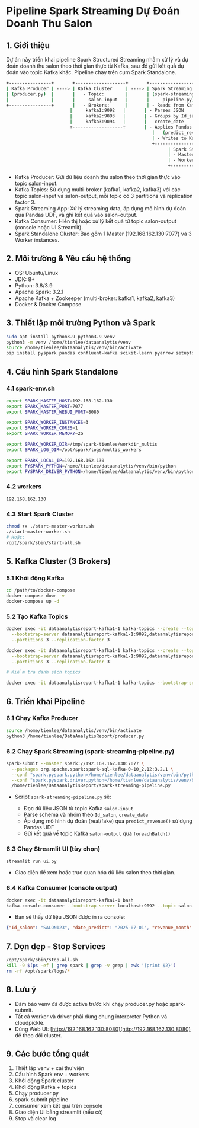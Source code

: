 # Pipeline Spark Streaming Dự Đoán Doanh Thu Salon

## 1. Giới thiệu

Dự án này triển khai pipeline Spark Structured Streaming nhằm xử lý và dự đoán doanh thu salon theo thời gian thực từ Kafka, sau đó gửi kết quả dự đoán vào topic Kafka khác. Pipeline chạy trên cụm Spark Standalone.

```bash
+----------------+       +-------------------+       +-----------------------+       +-----------------+
| Kafka Producer | ----> | Kafka Cluster     | ----> | Spark Streaming App   | ----> | Kafka Cluster   | ----> | Kafka Consumer  |
| (producer.py)  |       |   - Topic:        |       | (spark-streaming-     |       |  - Topic:       |       | (console/UI)    |
|                |       |     salon-input   |       |     pipeline.py)      |       |     salon-output|       |                |
+----------------+       |   - Brokers:      |       | - Reads from Kafka    |       +-----------------+       +----------------+
                        |     kafka1:9092   |       | - Parses JSON         |       | Multi-broker:   |
                        |     kafka2:9093   |       | - Groups by Id_salon, |       | kafka1:9092     |
                        |     kafka3:9094   |       |   create_date         |       | kafka2:9093     |
                        +-------------------+       | - Applies Pandas UDF  |       | kafka3:9094     |
                                                       |   (predict_revenue)   |       +-----------------+
                                                       | - Writes to Kafka     |
                                                       +-----------------------+
                                                             | Spark Standalone  |
                                                             | - Master: 192.168.162.130:7077 |
                                                             | - Workers: 3 instances (2G each) |
                                                             +-----------------------------+
```

* Kafka Producer: Gửi dữ liệu doanh thu salon theo thời gian thực vào topic salon-input.
* Kafka Topics: Sử dụng multi-broker (kafka1, kafka2, kafka3) với các topic salon-input và salon-output, mỗi topic có 3 partitions và replication factor 3.
* Spark Streaming App: Xử lý streaming data, áp dụng mô hình dự đoán qua Pandas UDF, và ghi kết quả vào salon-output.
* Kafka Consumer: Hiển thị hoặc xử lý kết quả từ topic salon-output (console hoặc UI Streamlit).
* Spark Standalone Cluster: Bao gồm 1 Master (192.168.162.130:7077) và 3 Worker instances.
## 2. Môi trường & Yêu cầu hệ thống

* OS: Ubuntu/Linux
* JDK: 8+
* Python: 3.8/3.9
* Apache Spark: 3.2.1
* Apache Kafka + Zookeeper (multi-broker: kafka1, kafka2, kafka3)
* Docker & Docker Compose

## 3. Thiết lập môi trường Python và Spark

```bash
sudo apt install python3.9 python3.9-venv
python3 -m venv /home/tienlee/dataanalytis/venv
source /home/tienlee/dataanalytis/venv/bin/activate
pip install pyspark pandas confluent-kafka scikit-learn pyarrow setuptools cloudpickle==2.0.0
```

## 4. Cấu hình Spark Standalone

### 4.1 spark-env.sh

```bash
export SPARK_MASTER_HOST=192.168.162.130
export SPARK_MASTER_PORT=7077
export SPARK_MASTER_WEBUI_PORT=8080

export SPARK_WORKER_INSTANCES=3
export SPARK_WORKER_CORES=1
export SPARK_WORKER_MEMORY=2G

export SPARK_WORKER_DIR=/tmp/spark-tienlee/workdir_multis
export SPARK_LOG_DIR=/opt/spark/logs/multis_workers

export SPARK_LOCAL_IP=192.168.162.130
export PYSPARK_PYTHON=/home/tienlee/dataanalytis/venv/bin/python
export PYSPARK_DRIVER_PYTHON=/home/tienlee/dataanalytis/venv/bin/python
```

### 4.2 workers

```
192.168.162.130
```

### 4.3 Start Spark Cluster

```bash
chmod +x ./start-master-worker.sh
./start-master-worker.sh
# Hoặc:
/opt/spark/sbin/start-all.sh
```

## 5. Kafka Cluster (3 Brokers)

### 5.1 Khởi động Kafka

```bash
cd /path/to/docker-compose
docker-compose down -v
docker-compose up -d
```

### 5.2 Tạo Kafka Topics

```bash
docker exec -it dataanalytisreport-kafka1-1 kafka-topics --create --topic salon-input \
  --bootstrap-server dataanalytisreport-kafka1-1:9092,dataanalytisreport-kafka2-1:9093,dataanalytisreport-kafka3-1:9094 \
  --partitions 3 --replication-factor 3

docker exec -it dataanalytisreport-kafka1-1 kafka-topics --create --topic salon-output \
  --bootstrap-server dataanalytisreport-kafka1-1:9092,dataanalytisreport-kafka2-1:9093,dataanalytisreport-kafka3-1:9094 \
  --partitions 3 --replication-factor 3

# Kiểm tra danh sách topics

docker exec -it dataanalytisreport-kafka1-1 kafka-topics --bootstrap-server kafka1:9092,kafka2:9093,kafka3:9094 --list
```

## 6. Triển khai Pipeline

### 6.1 Chạy Kafka Producer

```bash
source /home/tienlee/dataanalytis/venv/bin/activate
python3 /home/tienlee/DataAnalytisReport/producer.py
```

### 6.2 Chạy Spark Streaming (spark-streaming-pipeline.py)

```bash
spark-submit --master spark://192.168.162.130:7077 \
  --packages org.apache.spark:spark-sql-kafka-0-10_2.12:3.2.1 \
  --conf "spark.pyspark.python=/home/tienlee/dataanalytis/venv/bin/python" \
  --conf "spark.pyspark.driver.python=/home/tienlee/dataanalytis/venv/bin/python" \
  /home/tienlee/DataAnalytisReport/spark-streaming-pipeline.py
```

* Script `spark-streaming-pipeline.py` sẽ:

  * Đọc dữ liệu JSON từ topic Kafka `salon-input`
  * Parse schema và nhóm theo `Id_salon`, `create_date`
  * Áp dụng mô hình dự đoán (real/fake) qua `predict_revenue()` sử dụng Pandas UDF
  * Gửi kết quả về topic Kafka `salon-output` qua `foreachBatch()`

### 6.3 Chạy Streamlit UI (tùy chọn)

```bash
streamlit run ui.py
```

* Giao diện để xem hoặc trực quan hóa dữ liệu salon theo thời gian.

### 6.4 Kafka Consumer (console output)

```bash
docker exec -it dataanalytisreport-kafka1-1 bash
kafka-console-consumer --bootstrap-server localhost:9092 --topic salon-output --from-beginning
```

* Bạn sẽ thấy dữ liệu JSON được in ra console:

```json
{"Id_salon": "SALON123", "date_predict": "2025-07-01", "revenue_month": 5230.5, "revenue_week": 1210.2}
```

## 7. Dọn dẹp - Stop Services

```bash
/opt/spark/sbin/stop-all.sh
kill -9 $(ps -ef | grep spark | grep -v grep | awk '{print $2}')
rm -rf /opt/spark/logs/*
```

## 8. Lưu ý

* Đảm bảo venv đã được active trước khi chạy producer.py hoặc spark-submit.
* Tất cả worker và driver phải dùng chung interpreter Python và cloudpickle.
* Dùng Web UI: [http://192.168.162.130:8080](http://192.168.162.130:8080) để theo dõi cluster.

## 9. Các bước tổng quát

1. Thiết lập venv + cài thư viện
2. Cấu hình Spark env + workers
3. Khởi động Spark cluster
4. Khởi động Kafka + topics
5. Chạy producer.py
6. spark-submit pipeline
7. consumer xem kết quả trên console
8. Giao diện UI bằng streamlit (nếu có)
9. Stop và clear log
